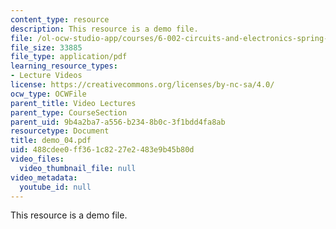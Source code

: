 ```yaml
---
content_type: resource
description: This resource is a demo file.
file: /ol-ocw-studio-app/courses/6-002-circuits-and-electronics-spring-2007/488cdee0ff361c8227e2483e9b45b80d_demo_04.pdf
file_size: 33885
file_type: application/pdf
learning_resource_types:
- Lecture Videos
license: https://creativecommons.org/licenses/by-nc-sa/4.0/
ocw_type: OCWFile
parent_title: Video Lectures
parent_type: CourseSection
parent_uid: 9b4a2ba7-a556-b234-8b0c-3f1bdd4fa8ab
resourcetype: Document
title: demo_04.pdf
uid: 488cdee0-ff36-1c82-27e2-483e9b45b80d
video_files:
  video_thumbnail_file: null
video_metadata:
  youtube_id: null
---
```

This resource is a demo file.